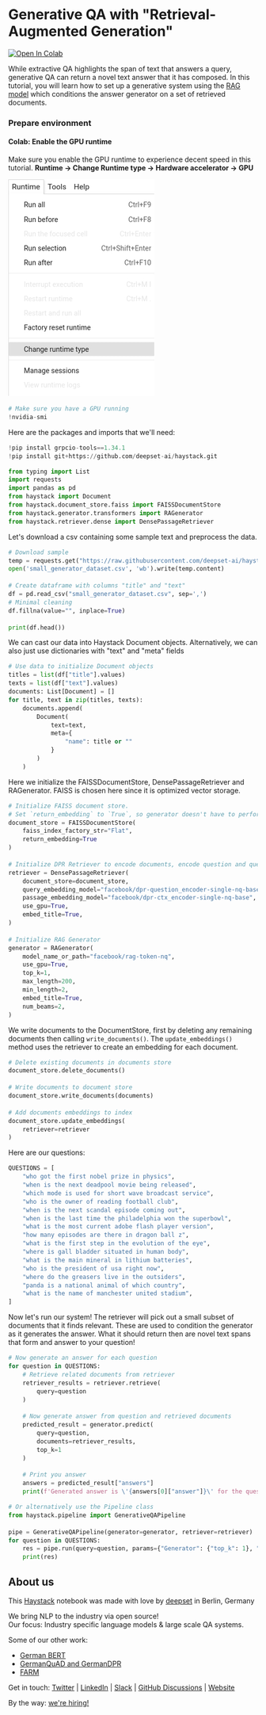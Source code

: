 <!---
title: "Tutorial 7"
metaTitle: "Generative QA with RAG"
metaDescription: ""
slug: "/docs/tutorial7"
date: "2020-11-12"
id: "tutorial7md"
--->

# Generative QA with "Retrieval-Augmented Generation"

[![Open In Colab](https://colab.research.google.com/assets/colab-badge.svg)](https://colab.research.google.com/github/deepset-ai/haystack/blob/main/tutorials/Tutorial7_RAG_Generator.ipynb)

While extractive QA highlights the span of text that answers a query,
generative QA can return a novel text answer that it has composed.
In this tutorial, you will learn how to set up a generative system using the
[RAG model](https://arxiv.org/abs/2005.11401) which conditions the
answer generator on a set of retrieved documents.

### Prepare environment

#### Colab: Enable the GPU runtime
Make sure you enable the GPU runtime to experience decent speed in this tutorial.
**Runtime -> Change Runtime type -> Hardware accelerator -> GPU**

<img src="https://raw.githubusercontent.com/deepset-ai/haystack/main/docs/img/colab_gpu_runtime.jpg">


```python
# Make sure you have a GPU running
!nvidia-smi
```

Here are the packages and imports that we'll need:


```python
!pip install grpcio-tools==1.34.1
!pip install git+https://github.com/deepset-ai/haystack.git

```


```python
from typing import List
import requests
import pandas as pd
from haystack import Document
from haystack.document_store.faiss import FAISSDocumentStore
from haystack.generator.transformers import RAGenerator
from haystack.retriever.dense import DensePassageRetriever
```

Let's download a csv containing some sample text and preprocess the data.



```python
# Download sample
temp = requests.get("https://raw.githubusercontent.com/deepset-ai/haystack/main/tutorials/small_generator_dataset.csv")
open('small_generator_dataset.csv', 'wb').write(temp.content)

# Create dataframe with columns "title" and "text"
df = pd.read_csv("small_generator_dataset.csv", sep=',')
# Minimal cleaning
df.fillna(value="", inplace=True)

print(df.head())
```

We can cast our data into Haystack Document objects.
Alternatively, we can also just use dictionaries with "text" and "meta" fields


```python
# Use data to initialize Document objects
titles = list(df["title"].values)
texts = list(df["text"].values)
documents: List[Document] = []
for title, text in zip(titles, texts):
    documents.append(
        Document(
            text=text,
            meta={
                "name": title or ""
            }
        )
    )
```

Here we initialize the FAISSDocumentStore, DensePassageRetriever and RAGenerator.
FAISS is chosen here since it is optimized vector storage.


```python
# Initialize FAISS document store.
# Set `return_embedding` to `True`, so generator doesn't have to perform re-embedding
document_store = FAISSDocumentStore(
    faiss_index_factory_str="Flat",
    return_embedding=True
)

# Initialize DPR Retriever to encode documents, encode question and query documents
retriever = DensePassageRetriever(
    document_store=document_store,
    query_embedding_model="facebook/dpr-question_encoder-single-nq-base",
    passage_embedding_model="facebook/dpr-ctx_encoder-single-nq-base",
    use_gpu=True,
    embed_title=True,
)

# Initialize RAG Generator
generator = RAGenerator(
    model_name_or_path="facebook/rag-token-nq",
    use_gpu=True,
    top_k=1,
    max_length=200,
    min_length=2,
    embed_title=True,
    num_beams=2,
)
```

We write documents to the DocumentStore, first by deleting any remaining documents then calling `write_documents()`.
The `update_embeddings()` method uses the retriever to create an embedding for each document.



```python
# Delete existing documents in documents store
document_store.delete_documents()

# Write documents to document store
document_store.write_documents(documents)

# Add documents embeddings to index
document_store.update_embeddings(
    retriever=retriever
)
```

Here are our questions:


```python
QUESTIONS = [
    "who got the first nobel prize in physics",
    "when is the next deadpool movie being released",
    "which mode is used for short wave broadcast service",
    "who is the owner of reading football club",
    "when is the next scandal episode coming out",
    "when is the last time the philadelphia won the superbowl",
    "what is the most current adobe flash player version",
    "how many episodes are there in dragon ball z",
    "what is the first step in the evolution of the eye",
    "where is gall bladder situated in human body",
    "what is the main mineral in lithium batteries",
    "who is the president of usa right now",
    "where do the greasers live in the outsiders",
    "panda is a national animal of which country",
    "what is the name of manchester united stadium",
]
```

Now let's run our system!
The retriever will pick out a small subset of documents that it finds relevant.
These are used to condition the generator as it generates the answer.
What it should return then are novel text spans that form and answer to your question!


```python
# Now generate an answer for each question
for question in QUESTIONS:
    # Retrieve related documents from retriever
    retriever_results = retriever.retrieve(
        query=question
    )

    # Now generate answer from question and retrieved documents
    predicted_result = generator.predict(
        query=question,
        documents=retriever_results,
        top_k=1
    )

    # Print you answer
    answers = predicted_result["answers"]
    print(f'Generated answer is \'{answers[0]["answer"]}\' for the question = \'{question}\'')
```


```python
# Or alternatively use the Pipeline class
from haystack.pipeline import GenerativeQAPipeline

pipe = GenerativeQAPipeline(generator=generator, retriever=retriever)
for question in QUESTIONS:
    res = pipe.run(query=question, params={"Generator": {"top_k": 1}, "Retriever": {"top_k": 5}})
    print(res)
```

## About us

This [Haystack](https://github.com/deepset-ai/haystack/) notebook was made with love by [deepset](https://deepset.ai/) in Berlin, Germany

We bring NLP to the industry via open source!  
Our focus: Industry specific language models & large scale QA systems.  
  
Some of our other work: 
- [German BERT](https://deepset.ai/german-bert)
- [GermanQuAD and GermanDPR](https://deepset.ai/germanquad)
- [FARM](https://github.com/deepset-ai/FARM)

Get in touch:
[Twitter](https://twitter.com/deepset_ai) | [LinkedIn](https://www.linkedin.com/company/deepset-ai/) | [Slack](https://haystack.deepset.ai/community/join) | [GitHub Discussions](https://github.com/deepset-ai/haystack/discussions) | [Website](https://deepset.ai)

By the way: [we're hiring!](https://apply.workable.com/deepset/) 
